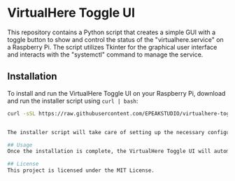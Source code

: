 # VirtualHere Toggle UI

This repository contains a Python script that creates a simple GUI with a toggle button to show and control the status of the "virtualhere.service" on a Raspberry Pi. The script utilizes Tkinter for the graphical user interface and interacts with the "systemctl" command to manage the service.

## Installation

To install and run the VirtualHere Toggle UI on your Raspberry Pi, download and run the installer script using `curl | bash`:

```bash
curl -sSL https://raw.githubusercontent.com/EPEAKSTUDIO/virtualhere-toggle-ui/main/install_virtualhere_gui.sh | bash


The installer script will take care of setting up the necessary configurations and dependencies. After the installation is complete, your Raspberry Pi will reboot, and the VirtualHere Toggle UI will start automatically on boot, providing a touchscreen interface to control the "virtualhere.service" status.

## Usage
Once the installation is complete, the VirtualHere Toggle UI will automatically start on boot. The UI displays a toggle button that represents the status of the "virtualhere.service." You can use the touchscreen interface to start or stop the service by tapping the button.

## License
This project is licensed under the MIT License.